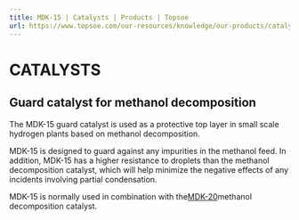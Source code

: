 ```yaml
---
title: MDK-15 | Catalysts | Products | Topsoe
url: https://www.topsoe.com/our-resources/knowledge/our-products/catalysts/mdk-15#main-content
---
```


# CATALYSTS

## Guard catalyst for methanol decomposition

The MDK-15 guard catalyst is used as a protective top layer in small scale hydrogen plants based on methanol decomposition.

MDK-15 is designed to guard against any impurities in the methanol feed. In addition, MDK-15 has a higher resistance to droplets than the methanol decomposition catalyst, which will help minimize the negative effects of any incidents involving partial condensation.

MDK-15 is normally used in combination with the[MDK-20](/products/catalysts/mdk-20)methanol decomposition catalyst.